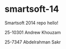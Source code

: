 smartsoft-14
============

Smartsoft 2014 repo
hello!







25-10301 Andrew Khouzam


25-7347 Abdelrahman Sakr

